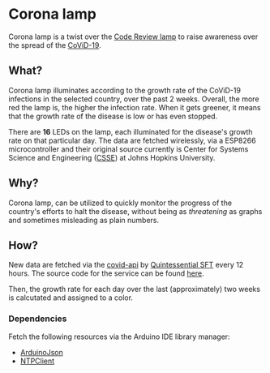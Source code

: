 # Corona lamp
Corona lamp is a twist over the [Code Review lamp](https://github.com/platisd/code-review-lamp)
to raise awareness over the spread of the [CoViD-19](https://en.wikipedia.org/wiki/Coronavirus_disease_2019).

## What?

Corona lamp illuminates according to the growth rate of the CoViD-19 infections in the selected country,
over the past 2 weeks. Overall, the more red the lamp is, the higher the infection rate. When it gets
greener, it means that the growth rate of the disease is low or has even stopped.

There are **16** LEDs on the lamp, each illuminated for the disease's growth rate on that particular
day. The data are fetched wirelessly, via a ESP8266 microcontroller and their original source currently
is Center for Systems Science and Engineering
([CSSE](https://www.arcgis.com/apps/opsdashboard/index.html#/bda7594740fd40299423467b48e9ecf6)) at
Johns Hopkins University.

## Why?

Corona lamp, can be utilized to quickly monitor the progress of the country's efforts to halt
the disease, without being as *threatening* as graphs and sometimes misleading as plain numbers.


## How?

New data are fetched via the [covid-api](https://covid-api.quintessential.gr/) by
[Quintessential SFT](https://www.quintessential.gr/) every 12 hours. The source code for the service
can be found [here](https://github.com/Quintessential-SFT/Covid-19-API/).

Then, the growth rate for each day over the last (approximately) two weeks is calcutated and
assigned to a color.

### Dependencies

Fetch the following resources via the Arduino IDE library manager:

* [ArduinoJson](https://arduinojson.org/)
* [NTPClient](https://github.com/arduino-libraries/NTPClient)
